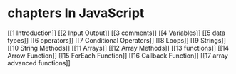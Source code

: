 # chapters In JavaScript

[[1 Introduction]]
[[2 Input Output]]
[[3 comments]]
[[4 Variables]]
[[5 data types]]
[[6 operators]]
[[7 Conditional Operators]]
[[8 Loops]]
[[9 Strings]]
[[10 String Methods]]
[[11 Arrays]]
[[12 Array Methods]]
[[13 functions]]
[[14 Arrow Function]]
[[15 ForEach Function]]
[[16 Callback Function]]
[[17 array advanced functions]]
